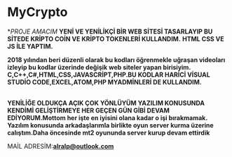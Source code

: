# MyCrypto

**PROJE AMACIM* **YENİ VE YENİLİKÇİ BİR WEB SİTESİ TASARLAYIP BU SİTEDE KRİPTO COİN VE KRİPTO TOKENLERİ KULLANDIM.**
**HTML CSS VE JS İLE YAPTIM.**


 **2018 yılından beri düzenli olarak bu kodları öğrenmekle uğraşan videoları izleyip bu kodlar üzerinde değişik web siteler yapan birisiyim.**
 <br/> **C,C++,C#,HTML,CSS,JAVASCRİPT,PHP.BU KODLAR HARİCİ VİSUAL STUDİO CODE,EXCEL,ATOM,PHP MYADMİNLERİ DE KULLANDIM.**
 
 <br/>**YENİLİĞE OLDUKÇA AÇIK ÇOK YÖNLÜYÜM YAZILIM KONUSUNDA KENDİMİ GELİŞTİRMEYE HER GEÇEN GÜN GİBİ DEVAM EDİYORUM.Mottom her işte en iyisini olana kadar o işi bırakmamak.**
 <br/> **Yazılım konusunda arkadaşlarımla birlikte oyun server kurma üzerine calıştım.Daha öncesinde mt2 oyununda server kurup devam ettirdik**
 
 
 MAİL ADRESİM:**alralp@outlook.com**
